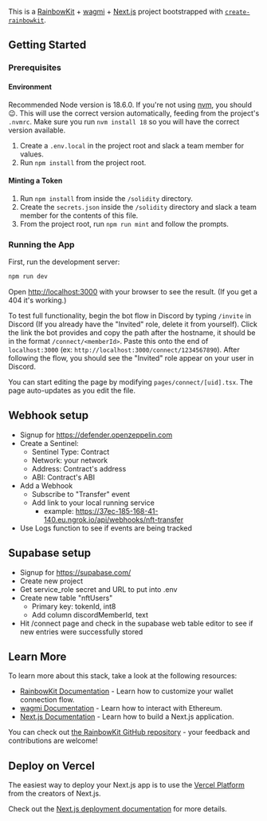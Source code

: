This is a [RainbowKit](https://rainbowkit.com) + [wagmi](https://wagmi.sh) + [Next.js](https://nextjs.org/) project bootstrapped with [`create-rainbowkit`](https://github.com/rainbow-me/rainbowkit/tree/main/packages/create-rainbowkit).

## Getting Started

### Prerequisites

#### Environment

Recommended Node version is 18.6.0. If you're not using [nvm](https://github.com/nvm-sh/nvm), you should :wink:. This will use the correct version automatically, feeding from the project's `.nvmrc`. Make sure you run `nvm install 18` so you will have the correct version available.

1. Create a `.env.local` in the project root and slack a team member for values.
2. Run `npm install` from the project root.

#### Minting a Token

1. Run `npm install` from inside the `/solidity` directory.
2. Create the `secrets.json` inside the `/solidity` directory and slack a team member for the contents of this file.
3. From the project root, run `npm run mint` and follow the prompts.

### Running the App

First, run the development server:

```bash
npm run dev
```

Open [http://localhost:3000](http://localhost:3000) with your browser to see the result. (If you get a 404 it's working.)

To test full functionality, begin the bot flow in Discord by typing `/invite` in Discord (If you already have the "Invited" role, delete it from yourself). Click the link the bot provides and copy the path after the hostname, it should be in the format `/connect/<memberId>`. Paste this onto the end of `localhost:3000` (ex: `http://localhost:3000/connect/1234567890`). After following the flow, you should see the "Invited" role appear on your user in Discord.

You can start editing the page by modifying `pages/connect/[uid].tsx`. The page auto-updates as you edit the file.

## Webhook setup

- Signup for https://defender.openzeppelin.com
- Create a Sentinel:
  - Sentinel Type: Contract
  - Network: your network
  - Address: Contract's address
  - ABI: Contract's ABI
- Add a Webhook
  - Subscribe to "Transfer" event
  - Add link to your local running service
    - example: https://37ec-185-168-41-140.eu.ngrok.io/api/webhooks/nft-transfer
- Use Logs function to see if events are being tracked

## Supabase setup
- Signup for https://supabase.com/
- Create new project
- Get service_role secret and URL to put into .env
- Create new table "nftUsers"
  - Primary key: tokenId, int8
  - Add column discordMemberId, text
- Hit /connect page and check in the supabase web table editor to see if new entries were successfully stored
## Learn More

To learn more about this stack, take a look at the following resources:

- [RainbowKit Documentation](https://rainbowkit.com) - Learn how to customize your wallet connection flow.
- [wagmi Documentation](https://wagmi.sh) - Learn how to interact with Ethereum.
- [Next.js Documentation](https://nextjs.org/docs) - Learn how to build a Next.js application.

You can check out [the RainbowKit GitHub repository](https://github.com/rainbow-me/rainbowkit) - your feedback and contributions are welcome!

## Deploy on Vercel

The easiest way to deploy your Next.js app is to use the [Vercel Platform](https://vercel.com/new?utm_medium=default-template&filter=next.js&utm_source=create-next-app&utm_campaign=create-next-app-readme) from the creators of Next.js.

Check out the [Next.js deployment documentation](https://nextjs.org/docs/deployment) for more details.
